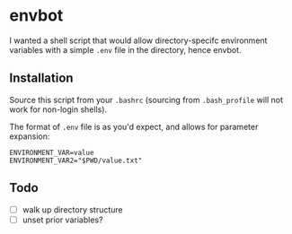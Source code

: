 # envbot

I wanted a shell script that would allow directory-specifc environment
variables with a simple `.env` file in the directory, hence envbot.

## Installation

Source this script from your `.bashrc` (sourcing from `.bash_profile` will not
work for non-login shells).

The format of `.env` file is as you'd expect, and allows for parameter
expansion:
~~~
ENVIRONMENT_VAR=value
ENVIRONMENT_VAR2="$PWD/value.txt"
~~~

## Todo

- [ ] walk up directory structure
- [ ] unset prior variables?
